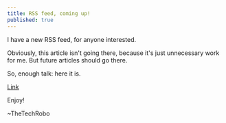 ```yaml
---
title: RSS feed, coming up!
published: true
---
```


I have a new RSS feed, for anyone interested.

Obviously, this article isn't going there, because it's just unnecessary work for me. But future articles should go there.

So, enough talk: here it is.

[Link](https://thetechrobo.github.io/kickStartSite/feed.xml)

Enjoy!

~TheTechRobo
